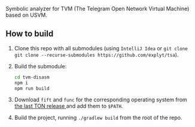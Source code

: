 Symbolic analyzer for TVM (The Telegram Open Network Virtual Machine) based on USVM.

## How to build

1. Clone this repo with all submodules (using `IntelliJ Idea` or `git clone git clone --recurse-submodules https://github.com/explyt/tsa`).
2. Build the submodule:

    ```bash
    cd tvm-disasm
    npm i
    npm run build
    ```
3. Download `fift` and `func` for the corresponding operating system from [the last TON release ](https://github.com/ton-blockchain/ton/releases/) and add them to `$PATH`.
4. Build the project, running `./gradlew build` from the root of the repo.
